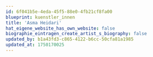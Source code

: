 ```yaml
---
id: 6f041b5e-4eda-45f5-88e0-4fb21cf8fa00
blueprint: kuenstler_innen
title: 'Asma Heidari'
hat_eigene_website_has_own_website: false
biographie_eintragen_create_artist_s_biography: false
updated_by: b1a43fd3-c865-4122-b6cc-50cfa81a1985
updated_at: 1750170025
---
```


